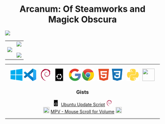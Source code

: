 <h1 align="center">Arcanum: Of Steamworks and Magick Obscura</h1>
<img src="https://i.imgur.com/Z5SA3X9.png" />
<table align="center">
<tbody>
  <tr>
   <td align="center"><img src="https://preview.redd.it/3900frwigw561.png?width=390&format=png&auto=webp&v=enabled&s=da949905eb43d935574791c7b59d3546a1aae948" /></td>
   <td align="center">
    <a href="https://steamcommunity.com/sharedfiles/filedetails/?id=2311393823">
     <img src="https://community.akamai.steamstatic.com/public/shared/images/header/logo_steam.svg?t=962016" />
    </a>
    <br>
    <br>
    <a href="https://www.reddit.com/r/arcanum/comments/kfgv8a/how_to_patch_arcanum_with_uap_and_other_essential/">
     <img src="https://upload.wikimedia.org/wikipedia/en/1/1f/Reddit_logo_2023.svg" />
    </a>
   </td>
  </tr>
</tbody>
</table>

<hr />

<div align="center">
    <img src="https://raw.githubusercontent.com/devicons/devicon/master/icons/windows8/windows8-original.svg" width="40px" height="40px"/>
    <img src="https://raw.githubusercontent.com/devicons/devicon/master/icons/vscode/vscode-original.svg" width="40px" height="40px"/> 
    <img src="https://raw.githubusercontent.com/devicons/devicon/master/icons/debian/debian-plain.svg" width="40px" height="40px"/>
    <img src="https://raw.githubusercontent.com/devicons/devicon/master/icons/ubuntu/ubuntu-plain.svg" width="40px" height="40px"/> 
    <img src="https://raw.githubusercontent.com/devicons/devicon/master/icons/google/google-original.svg" width="40px" height="40px"/>
    <img src="https://raw.githubusercontent.com/devicons/devicon/master/icons/chrome/chrome-original.svg" width="40px" height="40px"/> 
    <img src="https://raw.githubusercontent.com/devicons/devicon/master/icons/html5/html5-plain.svg" width="40px" height="40px"/>
    <img src="https://raw.githubusercontent.com/devicons/devicon/master/icons/css3/css3-plain.svg" width="40px" height="40px"/> 
    <img src="https://raw.githubusercontent.com/devicons/devicon/master/icons/python/python-plain.svg" width="40px" height="40px"/> 
    <img src="https://upload.wikimedia.org/wikipedia/commons/e/ef/Unofficial_Mpv_logo_%28without_gradients%29.svg" width="40px" height="40px"/>
</div>

<div align="center">
    <h3>Gists</h3>
    <img src="https://raw.githubusercontent.com/devicons/devicon/master/icons/ubuntu/ubuntu-plain.svg" width="20px" height="20px"/> <a href="https://gist.github.com/brandleesee/79ccf8f8bdffaebbd7d251ed8ae173f6">Ubuntu Update Script</a> <img src="https://raw.githubusercontent.com/devicons/devicon/master/icons/debian/debian-plain.svg" width="20px" height="20px"/>
    <br />
    <img src="https://upload.wikimedia.org/wikipedia/commons/e/ef/Unofficial_Mpv_logo_%28without_gradients%29.svg" width="20px" height="20px"/> <a href="https://gist.github.com/brandleesee/d9240448e236c09cf6bf608d3530adad">MPV - Mouse Scroll for Volume</a> <img src="https://upload.wikimedia.org/wikipedia/commons/e/ef/Unofficial_Mpv_logo_%28without_gradients%29.svg" width="20px" height="20px"/>
</div>

<hr />
